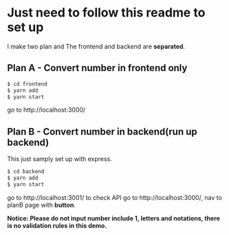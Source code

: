 # Just need to follow this readme to set up

I make two plan and The frontend and backend are **separated**.


## Plan A - Convert number in frontend only

```bash
$ cd frontend
$ yarn add
$ yarn start
```
go to http://localhost:3000/

## Plan B - Convert number in backend(run up backend)

This just samply set up with express.

```bash
$ cd backend
$ yarn add
$ yarn start
```
go to http://localhost:3001/ to check API
go to http://localhost:3000/, nav to planB page with **button**.


**Notice: Please do not input number include 1, letters and notations, there is no validation rules in this demo.**
